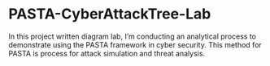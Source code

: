 # PASTA-CyberAttackTree-Lab
In this project written diagram lab, I’m conducting an analytical process to demonstrate using the PASTA framework in cyber security. This method for PASTA is process for attack simulation and threat analysis.
